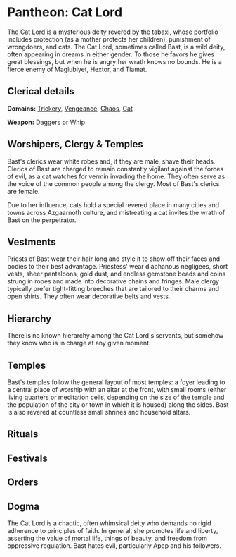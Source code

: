 # Pantheon: Cat Lord
The Cat Lord is a mysterious deity revered by the tabaxi, whose portfolio includes protection (as a mother protects her children), punishment of wrongdoers, and cats. The Cat Lord, sometimes called Bast, is a wild deity, often appearing in dreams in either gender. To those he favors he gives great blessings, but when he is angry her wrath knows no bounds. He is a fierce enemy of Maglubiyet, Hextor, and Tiamat.

## Clerical details
**Domains:** [Trickery](../../Classes/Cleric/Trickery.md), [Vengeance](../../Classes/Cleric/Vengeance.md), [Chaos](../../Classes/Cleric/Chaos.md), [Cat](../../Classes/Cleric/Cat.md)

**Weapon:** Daggers or Whip

## Worshipers, Clergy & Temples
Bast's clerics wear white robes and, if they are male, shave their heads. Clerics of Bast are charged to remain constantly vigilant against the forces of evil, as a cat watches for vermin invading the home. They often serve as the voice of the common people among the clergy. Most of Bast's clerics are female.

Due to her influence, cats hold a special revered place in many cities and towns across Azgaarnoth culture, and mistreating a cat invites the wrath of Bast on the perpetrator.

## Vestments
Priests of Bast wear their hair long and style it to show off their faces and bodies to their best advantage. Priestess' wear diaphanous negligees, short vests, sheer pantaloons, gold dust, and endless gemstone beads and coins strung in ropes and made into decorative chains and fringes. Male clergy typically prefer tight-fitting breeches that are tailored to their charms and open shirts. They often wear decorative belts and vests.

## Hierarchy
There is no known hierarchy among the Cat Lord's servants, but somehow they know who is in charge at any given moment.

## Temples
Bast's temples follow the general layout of most temples: a foyer leading to a central place of worship with an altar at the front, with small rooms (either living quarters or meditation cells, depending on the size of the temple and the population of the city or town in which it is housed) along the sides. Bast is also revered at countless small shrines and household altars.

## Rituals

## Festivals

## Orders

## Dogma
The Cat Lord is a chaotic, often whimsical deity who demands no rigid adherence to principles of faith. In general, she promotes life and liberty, asserting the value of mortal life, things of beauty, and freedom from oppressive regulation. Bast hates evil, particularly Apep and his followers.




